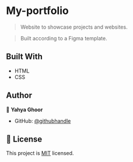# My-portfolio

> Website to showcase projects and websites.

> Built according to a Figma template.

## Built With

- HTML
- CSS

## Author

👤 **Yahya Ghoor**

- GitHub: [@githubhandle](https://github.com/yghoor)

## 📝 License

This project is [MIT](./LICENSE) licensed.
